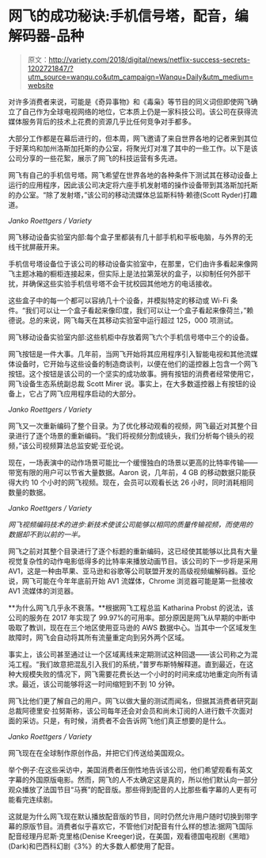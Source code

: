# 网飞的成功秘诀:手机信号塔，配音，编解码器-品种

> 原文：<http://variety.com/2018/digital/news/netflix-success-secrets-1202721847/?utm_source=wanqu.co&utm_campaign=Wanqu+Daily&utm_medium=website>

对许多消费者来说，可能是《奇异事物》和《毒枭》等节目的同义词但即使网飞确立了自己作为全球电视网络的地位，它本质上仍是一家科技公司。该公司在获得流媒体服务背后的技术上花费的资源几乎比任何竞争对手都多。

大部分工作都是在幕后进行的，但本周，网飞邀请了来自世界各地的记者来到其位于好莱坞和加州洛斯加托斯的办公室，将聚光灯对准了其中的一些工作。以下是该公司分享的一些花絮，展示了网飞的科技运营有多先进。

网飞有自己的手机信号塔。网飞希望在世界各地的各种条件下测试其在移动设备上运行的应用程序，因此该公司决定将六座手机发射塔的操作设备带到其洛斯加托斯的办公室。“除了发射塔，”该公司的移动流媒体总监斯科特·赖德(Scott Ryder)打趣道。





<cite class="lrv-u-color-grey u-font-family-basic">Janko Roettgers / Variety</cite>





网飞移动设备实验室内部:每个盒子里都装有几十部手机和平板电脑，与外界的无线干扰屏蔽开来。

手机信号塔设备位于该公司的移动设备实验室中，在那里，它们由许多看起来像网飞主题冰箱的橱柜连接起来，但实际上是法拉第笼状的盒子，以抑制任何外部干扰，并确保这些实验手机信号塔不会干扰校园其他地方的电话接收。

这些盒子中的每一个都可以容纳几十个设备，并模拟特定的移动或 Wi-Fi 条件。“我们可以让一个盒子看起来像印度，我们可以让一个盒子看起来像荷兰，”赖德说。总的来说，网飞每天在其移动实验室中运行超过 125，000 项测试。

网飞移动设备实验室内部:这些机柜中存放着网飞六个手机信号塔中三个的设备。

网飞按钮是一件大事。几年前，当网飞开始将其应用程序引入智能电视和其他流媒体设备时，它开始与这些设备的制造商谈判，以便在他们的遥控器上包含一个网飞按钮。这个按钮是该公司的一个坚实的成功故事。拥有按钮的消费者经常使用它，网飞设备生态系统副总裁 Scott Mirer 说。事实上，在大多数遥控器上有按钮的设备上，它占了网飞应用程序启动的大部分。





<cite class="lrv-u-color-grey u-font-family-basic">Janko Roettgers / Variety</cite>





网飞又一次重新编码了整个目录。为了优化移动观看的视频，网飞最近对其整个目录进行了逐个场景的重新编码。“我们将视频分割成镜头，我们分析每个镜头的视频，”该公司视频算法总监安妮·亚伦说。

现在，一场表演中的动作场景可能比一个缓慢独白的场景以更高的比特率传输——带宽有限的用户可以节省大量数据。Aaron 说，几年前，4 GB 的移动数据只能获得大约 10 个小时的网飞视频。现在，会员可以观看长达 26 小时，同时消耗相同数量的数据。





<cite class="lrv-u-color-grey u-font-family-basic">Janko Roettgers / Variety</cite>





*网飞视频编码技术的进步:新技术使该公司能够以相同的质量传输视频，而使用的数据却不到以前的一半。*

网飞之前对其整个目录进行了逐个标题的重新编码，这已经使其能够以比具有大量视觉复杂性的动作电影低得多的比特率来播放动画节目。该公司的下一步将是采用 AV1，这是一种由苹果、亚马逊和谷歌等公司联盟开发的高级视频编解码器。亚伦说，网飞可能在今年年底前开始 AV1 流媒体，Chrome 浏览器可能是第一批接收 AV1 流媒体的浏览器。

**为什么网飞几乎永不衰落。**根据网飞工程总监 Katharina Probst 的说法，该公司的服务在 2017 年实现了 99.97%的可用率。部分原因是网飞从早期的中断中吸取了教训，现在在三个地区使用亚马逊的 AWS 数据中心。当其中一个区域发生故障时，网飞会自动将其所有流量重定向到另外两个区域。

事实上，该公司甚至通过让一个区域离线来定期测试这种回退——该公司称之为混沌工程。“我们故意把混乱引入我们的系统，”普罗布斯特解释道。直到最近，在这种大规模失败的情况下，网飞需要花费长达一个小时的时间来成功地重定向所有请求。最近，该公司能够将这一时间缩短到不到 10 分钟。

网飞比他们更了解自己的用户。网飞以做大量的测试而闻名，但据其消费者研究副总裁阿德里安·拉努斯称，该公司每年还会对会员和尚未订阅的人进行数千次面对面的采访。只是，有时候，消费者不会告诉网飞他们真正想要的是什么。





<cite class="lrv-u-color-grey u-font-family-basic">Janko Roettgers / Variety</cite>





网飞现在在全球制作原创作品，并把它们传送给美国观众。

举个例子:在这些采访中，美国消费者压倒性地告诉该公司，他们希望观看有英文字幕的外国原版电影。然而，网飞的人不太确定这是真的，所以他们默认向一部分观众播放了法国节目“马赛”的配音版。那些得到配音的人比那些看字幕的人更有可能看完连续剧。

这就是为什么网飞现在默认播放配音版的节目，同时仍然允许用户随时切换到带字幕的原版节目。消费者似乎喜欢它，不管他们对配音有什么样的想法:据网飞国际配音经理丹尼斯·克里格(Denise Kreeger)说，在美国，观看德国电视剧《黑暗》(Dark)和巴西科幻剧《3%》的大多数人都使用了配音。